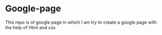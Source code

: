 # Google-page
This repo is of google page in which I am try to create a google page with the help of Html and css
